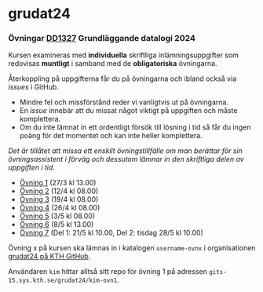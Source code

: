 # grudat24

### Övningar [DD1327](https://www.kth.se/social/course/DD1327/) Grundläggande datalogi 2024

Kursen examineras med **individuella** skriftliga inlämningsuppgifter
som redovisas **muntligt** i samband med de **obligatoriska** övningarna.

Återkoppling på uppgifterna får du på övningarna och ibland också via *issues* i GitHub.

- Mindre fel och missförstånd reder vi vanligtvis ut på övningarna.
- En *issue* innebär att du missat något viktigt på uppgiften och måste komplettera.
- Om du inte lämnat in ett ordentligt försök till lösning i tid så får du ingen poäng för det momentet
  och kan inte heller komplettera.
  
*Det är tillåtet att missa ett enskilt övningstillfälle om man berättar för sin övningsassistent i förväg och dessutom lämnar in den skriftliga delen av uppgiften i tid.*

- [Övning 1](https://github.com/isakemma/grudat/blob/master/ovn1.md) (27/3 kl 13.00)
- [Övning 2](https://github.com/isakemma/grudat/blob/master/ovn2.md) (12/4 kl 08.00)
- [Övning 3](https://github.com/isakemma/grudat/blob/master/ovn3.md) (19/4 kl 08.00)
- [Övning 4](https://github.com/isakemma/grudat/blob/master/ovn4.md) (26/4 kl 08.00)
- [Övning 5](https://github.com/isakemma/grudat/blob/master/ovn5.md) (3/5 kl 08.00)
- [Övning 6](https://github.com/isakemma/grudat/blob/master/ovn6.md) (8/5 kl 13.00)
- [Övning 7](https://github.com/isakemma/grudat/blob/master/ovn7.md) (Del 1: 21/5 kl 10.00, Del 2: tisdag 28/5 kl 10.00)

Övning x på kursen ska lämnas in i katalogen
<code>username-ovnx</code> i organisationen [grudat24 på KTH GitHub](https://gits-15.sys.kth.se/grudat24).

Användaren `kim` hittar alltså sitt repo för övning 1 på adressen
<code>gits-15.sys.kth.se/grudat24/kim-ovn1</code>.

